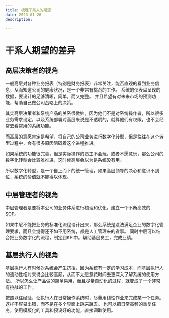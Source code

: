 ```yaml
---
title: 梳理干系人的期望
date: 2023-01-26
description: 

---
```


# 干系人期望的差异


## 高层决策者的视角

一般高层对各种业务报表（特别是财务报表）非常关注，能否直观的看到业务信息，从而知道公司的健康状况，是一个非常有挑战的工作。
系统的仪表盘呈现的数据，要设计的足够清晰，简单，而又完整。
并且希望有对未来市场的预测功能，帮助自己做公司战略上的决策。

其实高层决策者和系统产品的关系很微妙，因为他们不是对系统操作者，所以很多业务需求设定，以及系统部署对高层来说是不透明的，就算他们有权限，也不会经常去看常用的系统功能。

而高层的意愿肯定是希望，将自己的公司业务进行数字化转型，但是往往在这个转型过程中，会有很多原因阻碍着这个进程推进。

如果系统的功能很完善，但是实际操作的员工不会玩，或者不愿意玩，那么公司的数字化转型会比较难推进，这时候高层会以为是系统没有用。

所以数字化转型，是一个自上而下的统一管理，如果高层领导的决心和意识不到位，系统的价值就不能得以体现。

## 中层管理者的视角

中层管理者是要将本公司的业务体系进行梳理和优化，建立一个不断高效的[SOP](https://baike.baidu.com/item/%E6%A0%87%E5%87%86%E4%BD%9C%E4%B8%9A%E7%A8%8B%E5%BA%8F/970952?fromtitle=SOP&fromid=7548678&fr=aladdin)。

如果中层不能把业务的标准化流程设计出来，那么系统是没法满足企业的数字化管理要求，而且会觉得还不如不用系统，都是人工管理来的省事。
同时中层可以结合把业务数字化的流程，制定到KPI中。帮助基层员工，完成业绩。

## 基层执行人的视角

基层执行人有时候对系统会产生抗拒，因为系统有一定的学习成本，而基层执行人的流动性相对来说会比较高频，从而不太愿意花时间去更深入了解系统的使用方法。
所以怎么让产品做的简单易用，而且尽量自动化的过程，就变成了一个非常有挑战的工作。

按照以往经验，让执行人在日常操作系统时，尽量用线性作业来完成某一个任务。这样不容易出错，而不是在多个界面上跳来跳去。
也可以把日常高频的重复任务，使用模版化的工具和预设好的功能，直接调取使用。
